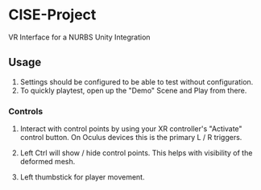 # CISE-Project
VR Interface for a NURBS Unity Integration

## Usage
1.  Settings should be configured to be able to test without configuration.
2.  To quickly playtest, open up the "Demo" Scene and Play from there.

### Controls

1.  Interact with control points by using your XR controller's "Activate" control button.  On Oculus devices this is the primary L / R triggers.

2.  Left Ctrl will show / hide control points.  This helps with visibility of the deformed mesh.

3.  Left thumbstick for player movement.

### 

